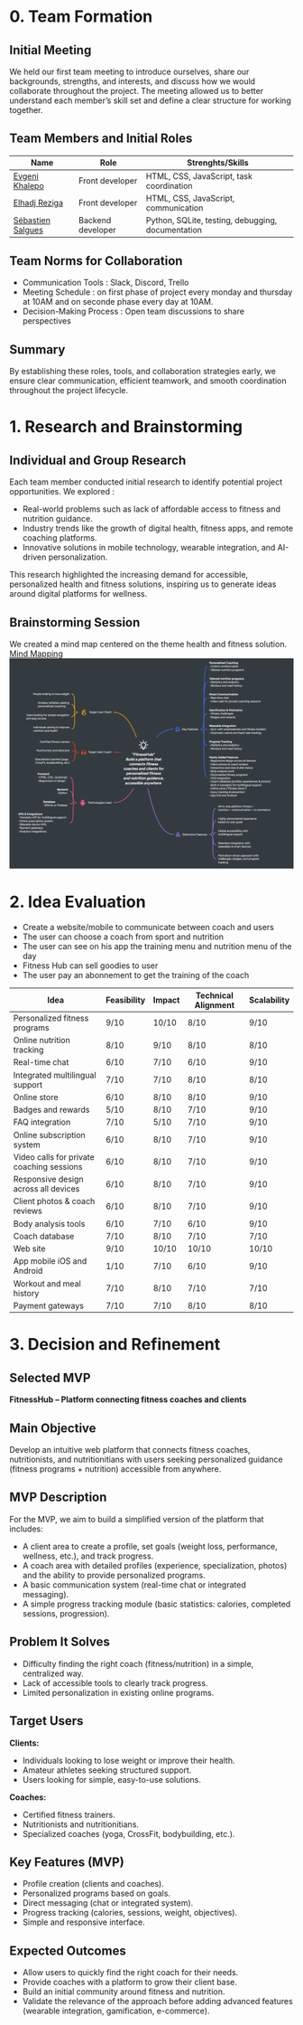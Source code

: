 # 0. Team Formation
## Initial Meeting

We held our first team meeting to introduce ourselves, share our backgrounds, strengths, and interests, and discuss how we would collaborate throughout the project. The meeting allowed us to better understand each member’s skill set and define a clear structure for working together.
## Team Members and Initial Roles

| Name                                               | Role                  | Strenghts/Skills                                       |
|----------------------------------------------------|-----------------------|--------------------------------------------------------|
|[Evgeni Khalepo](https://github.com/Genia888)       | Front developer       | HTML, CSS, JavaScript, task coordination               |
|[Elhadj Reziga](https://github.com/hedjouj)         |Front developer        | HTML, CSS, JavaScript, communication                   |
|[Sébastien Salgues](https://github.com/SebSa12000)  | Backend developer     | Python, SQLite, testing, debugging, documentation      |

## Team Norms for Collaboration
- Communication Tools : Slack, Discord, Trello
- Meeting Schedule : on first phase of project every monday and thursday at 10AM and on seconde phase every day at 10AM.
- Decision-Making Process : Open team discussions to share perspectives
 ## Summary
 By establishing these roles, tools, and collaboration strategies early, we ensure clear communication, efficient teamwork, and smooth coordination throughout the project lifecycle.

# 1. Research and Brainstorming
## Individual and Group Research

Each team member conducted initial research to identify potential project opportunities. We explored :
- Real-world problems such as lack of affordable access to fitness and nutrition guidance.
- Industry trends like the growth of digital health, fitness apps, and remote coaching platforms.
- Innovative solutions in mobile technology, wearable integration, and AI-driven personalization.

This research highlighted the increasing demand for accessible, personalized health and fitness solutions, inspiring us to generate ideas around digital platforms for wellness.

## Brainstorming Session
We created a mind map centered on the theme health and fitness solution.
 [Mind Mapping](https://mm.tt/map/3802122130?t=KvdiA52QPg)
![screen mind mapping](screen_mind_mapping.png)


# 2. Idea Evaluation
- Create a website/mobile to communicate between coach and users
- The user can choose a coach from sport and nutrition
- The user can see on his app the training menu and nutrition menu of the day
- Fitness Hub can sell goodies to user
- The user pay an abonnement to get the training of the coach
 
| **Idea**                        | **Feasibility** | **Impact** | **Technical Alignment** | **Scalability** |
| ------------------------------- | --------------- | ---------- | ----------------------- | --------------- |
| Personalized fitness programs   | 9/10            | 10/10      | 8/10                    | 9/10            |
| Online nutrition tracking            | 8/10            | 9/10       | 8/10                    | 8/10            |
| Real-time chat                  | 6/10            | 7/10       | 6/10                    | 9/10            |
| Integrated multilingual support | 7/10            | 7/10       | 8/10                    | 8/10            |
| Online store                    | 6/10            | 8/10       | 8/10                    | 9/10            |
| Badges and rewards              | 5/10            | 8/10       | 7/10                    | 9/10            |
| FAQ integration                 | 7/10            | 5/10       | 7/10                    | 9/10            |
| Online subscription system      | 6/10            | 8/10       | 7/10                    | 9/10            |
| Video calls for private coaching sessions| 6/10            | 8/10       | 7/10                    | 9/10            |
| Responsive design across all devices| 6/10        | 8/10       | 7/10                    | 9/10            |
| Client photos & coach reviews   | 6/10            | 8/10       | 7/10                    | 9/10            |
| Body analysis tools             | 6/10            | 7/10       | 6/10                    | 9/10            |
| Coach database                  | 7/10            | 8/10       | 7/10                    | 7/10            |
| Web site                        | 9/10            | 10/10      | 10/10                   | 10/10           |
| App mobile iOS and Android      | 1/10            | 7/10       | 6/10                    | 9/10            |
| Workout and meal history        | 7/10            | 8/10       | 7/10                    | 7/10            |
| Payment gateways                | 7/10            | 7/10       | 8/10                    | 8/10            |

# 3. Decision and Refinement  

## Selected MVP  
**FitnessHub – Platform connecting fitness coaches and clients**  

## Main Objective  
Develop an intuitive web platform that connects fitness coaches, nutritionists, and nutritionitians with users seeking personalized guidance (fitness programs + nutrition) accessible from anywhere.  

## MVP Description  
For the MVP, we aim to build a simplified version of the platform that includes:  
- A client area to create a profile, set goals (weight loss, performance, wellness, etc.), and track progress.  
- A coach area with detailed profiles (experience, specialization, photos) and the ability to provide personalized programs.  
- A basic communication system (real-time chat or integrated messaging).  
- A simple progress tracking module (basic statistics: calories, completed sessions, progression).  

## Problem It Solves  
- Difficulty finding the right coach (fitness/nutrition) in a simple, centralized way.  
- Lack of accessible tools to clearly track progress.  
- Limited personalization in existing online programs.  

## Target Users  
**Clients:**  
- Individuals looking to lose weight or improve their health.  
- Amateur athletes seeking structured support.  
- Users looking for simple, easy-to-use solutions.  

**Coaches:**  
- Certified fitness trainers.  
- Nutritionists and nutritionitians.  
- Specialized coaches (yoga, CrossFit, bodybuilding, etc.).  

## Key Features (MVP)  
- Profile creation (clients and coaches).  
- Personalized programs based on goals.  
- Direct messaging (chat or integrated system).  
- Progress tracking (calories, sessions, weight, objectives).  
- Simple and responsive interface.  

## Expected Outcomes  
- Allow users to quickly find the right coach for their needs.  
- Provide coaches with a platform to grow their client base.  
- Build an initial community around fitness and nutrition.  
- Validate the relevance of the approach before adding advanced features (wearable integration, gamification, e-commerce).  
